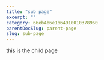 ```yaml
---
title: "sub page"
excerpt: ""
category: 66eb4b6e1b64910010378960
parentDocSlug: parent-page
slug: sub-page
---
```

this is the child page